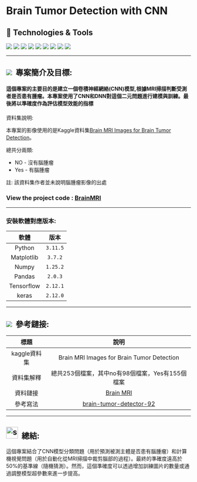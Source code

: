 <h1>Brain Tumor Detection with CNN</h1>

<h2> 🔧 Technologies & Tools </h2>
 <div>
 <img src="https://img.shields.io/badge/Python-3776AB?style=for-the-badge&logo=python&logoColor=white" />
  <img src="https://img.shields.io/badge/TensorFlow-FF6F00?style=for-the-badge&logo=tensorflow&logoColor=white"/>
  <img src="https://img.shields.io/badge/numpy-%23013243.svg?style=for-the-badge&logo=numpy&logoColor=white"/>
  <img src="https://img.shields.io/badge/pandas-%23150458.svg?style=for-the-badge&logo=pandas&logoColor=white"/>
  <img src="https://img.shields.io/badge/Keras-%23D00000.svg?style=for-the-badge&logo=Keras&logoColor=white"/>
  <img src="https://img.shields.io/badge/scikit--learn-%23F7931E.svg?style=for-the-badge&logo=scikit-learn&logoColor=white"/>
  <img src="https://img.shields.io/badge/Matplotlib-%23ffffff.svg?style=for-the-badge&logo=Matplotlib&logoColor=black"/>
  <img src="https://img.shields.io/badge/opencv-%23white.svg?style=for-the-badge&logo=opencv&logoColor=white"/>
  <img src="https://img.shields.io/badge/Colab-F9AB00?style=for-the-badge&logo=googlecolab&color=525252"/>
  </div>
 
 ---
 
 <h2 ><img src="https://img.icons8.com/office/30/000000/training.png"/> &nbsp專案簡介及目標: </h2>
 
#### 這個專案的主要目的是建立一個卷積神經網絡(CNN)模型,根據MRI掃描判斷受測者是否患有腫瘤。本專案使用了CNN和DNN對這個二元問題進行建模與訓練。最後將以準確度作為評估模型效能的指標

資料集說明:

本專案的影像使用的是Kaggle資料集[Brain MRI Images for Brain Tumor Detection](https://colab.research.google.com/corgiredirector?site=https%3A%2F%2Fwww.kaggle.com%2Fdatasets%2Fnavoneel%2Fbrain-mri-images-for-brain-tumor-detection%3Fselect%3Dyes)。

總共分兩類:

- NO - 沒有腦腫瘤
- Yes - 有腦腫瘤

註: 該資料集作者並未說明腦腫瘤影像的出處

### View the project code : [BrainMRI](https://github.com/chrisluo5311/Team_Image_Recognition/blob/master/BrainMRI.ipynb)
 
 ---

### 安裝軟體對應版本:
|  軟體  |  版本  |  
|:------:|:--------:|
|  Python  | `3.11.5`   | 
|  Matplotlib  | `3.7.2`   | 
|  Numpy  | `1.25.2`   | 
|  Pandas  | `2.0.3`   | 
|  Tensorflow  | `2.12.1`   | 
|  keras  | `2.12.0`   | 

 ---

 <h2 ><img src="https://img.icons8.com/office/30/000000/training.png"/> &nbsp參考鏈接: </h2>

|  標題  |  說明  |  
|:------:|:--------:|
|  kaggle資料集  | Brain MRI Images for Brain Tumor Detection  | 
|  資料集解釋  | 總共253個檔案，其中no有98個檔案，Yes有155個檔案    | 
|  資料鏈接  | [Brain MRI](https://www.kaggle.com/datasets/navoneel/brain-mri-images-for-brain-tumor-detection?select=yes)   | 
|  參考寫法  | [brain-tumor-detector-92](https://www.kaggle.com/code/aissaasasd/brain-tumor-detector-92)   | 

---

<h2><img width="32" height="32" src="https://img.icons8.com/nolan/64/summary-list.png" alt="summary-list"/> &nbsp總結: </h2>

這個專案結合了CNN模型分類問題（用於預測被測主體是否患有腦腫瘤）和計算機視覺問題（用於自動化從MRI掃描中裁剪腦部的過程）。最終的準確度遠高於50%的基準線（隨機猜測）。然而，這個準確度可以透過增加訓練圖片的數量或通過調整模型超參數來進一步提高。

